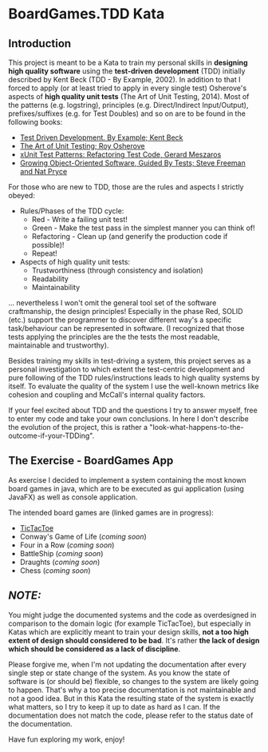 # BoardGames.TDD Kata

## Introduction

This project is meant to be a Kata to train my personal skills in **designing high quality software** using the **test-driven development** (TDD) initially described by Kent Beck (TDD - By Example, 2002). In addition to that I forced to apply (or at least tried to apply in every single test) Osherove's aspects of **high quality unit tests** (The Art of Unit Testing, 2014). Most of the patterns (e.g. logstring), principles (e.g. Direct/Indirect Input/Output), prefixes/suffixes (e.g. for Test Doubles) and so on are to be found in the following books:

* [Test Driven Development. By Example; Kent Beck](https://www.amazon.de/Test-Driven-Development-Example-Signature/dp/0321146530/ref=sr_1_1?hvadid=174418276756&hvdev=c&hvlocphy=9043313&hvnetw=g&hvpos=1t1&hvqmt=e&hvrand=17704527276239390355&hvtargid=kwd-11367315361&keywords=tdd+by+example&qid=1558295104&s=gateway&sr=8-1)
* [The Art of Unit Testing; Roy Osherove](https://www.amazon.de/Art-Unit-Testing-Roy-Osherove/dp/1617290890/ref=sr_1_1?hvadid=174672266071&hvdev=c&hvlocphy=9043313&hvnetw=g&hvpos=1t1&hvqmt=e&hvrand=2716020097760218298&hvtargid=kwd-10979390115&keywords=the+art+of+unit+testing&qid=1558288735&s=gateway&sr=8-1)
* [xUnit Test Patterns: Refactoring Test Code, Gerard Meszaros](https://www.amazon.de/xUnit-Test-Patterns-Refactoring-Signature/dp/0131495054/ref=sr_1_fkmrnull_1?crid=2ONRXE79AP40N&keywords=xunit+test+patterns&qid=1558288764&s=gateway&sprefix=xunit+test%2Caps%2C165&sr=8-1-fkmrnull)
* [Growing Object-Oriented Software, Guided By Tests; Steve Freeman and Nat Pryce](https://www.amazon.de/Growing-Object-Oriented-Software-Addison-Wesley-Signature/dp/0321503627/ref=sr_1_fkmrnull_1?crid=36Y4UQD5PG64Q&keywords=growing+objectoriented+software+guided+by+tests&qid=1558295137&s=gateway&sprefix=Growing+object+orie%2Caps%2C175&sr=8-1-fkmrnull)

For those who are new to TDD, those are the rules and aspects I strictly obeyed:
 * Rules/Phases of the TDD cycle:
   * Red - Write a failing unit test!
   * Green - Make the test pass in the simplest manner you can think of!
   * Refactoring - Clean up (and generify the production code if possible)!
   * Repeat!
* Aspects of high quality unit tests:
   * Trustworthiness (through consistency and isolation)
   * Readability
   * Maintainability

... nevertheless I won't omit the general tool set of the software craftmanship, the design principles! Especially in the phase Red, SOLID (etc.) support the programmer to discover different way's a specific task/behaviour can be represented in software. (I recognized that those tests applying the principles are the the tests the most readable, maintainable and trustworthy).

Besides training my skills in test-driving a system, this project serves as a personal investigation to which extent the test-centric development and pure following of the TDD rules/instructions leads to high quality systems by itself. To evaluate the quality of the system I use the well-known metrics like cohesion and coupling and McCall's internal quality factors.

If your feel excited about TDD and the questions I try to answer myself, free to enter my code and take your own conclusions. In here I don't describe the evolution of the project, this is rather a "look-what-happens-to-the-outcome-if-your-TDDing".

## The Exercise - BoardGames App

As exercise I decided to implement a system containing the most known board games in java, which are to be executed as gui application (using JavaFX) as well as console application.

The intended board games are (linked games are in progress):

* [TicTacToe](https://github.com/janisZisenis/BoardGames.TDD/blob/readme/documentation/TicTacToe.md)
* Conway's Game of Life (*coming soon*)
* Four in a Row (*coming soon*)
* BattleShip (*coming soon*)
* Draughts (*coming soon*)
* Chess (*coming soon*)

## *NOTE:*
You might judge the documented systems and the code as overdesigned in comparison to the domain logic (for example TicTacToe), but especially in Katas which are explicitly meant to train your design skills, **not a too high extent of design should considered to be bad**. It's rather **the lack of design which should be considered as a lack of discipline**.

Please forgive me, when I'm not updating the documentation after every single step or state change of the system. As you know the state of software is (or should be) flexible, so changes to the system are likely going to happen. That's why a too precise documentation is not maintainable and not a good idea. But in this Kata the resulting state of the system is exactly what matters, so I try to keep it up to date as hard as I can. If the documentation does not match the code, please refer to the status date of the documentation.

Have fun exploring my work, enjoy!
